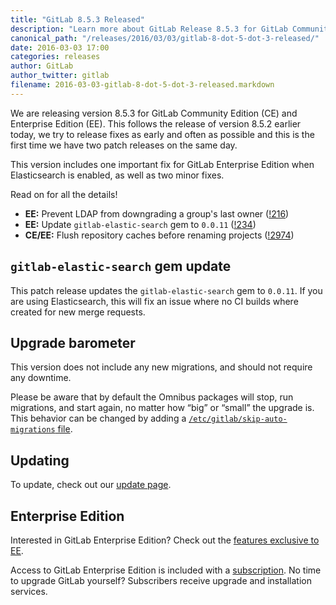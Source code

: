 ```yaml
---
title: "GitLab 8.5.3 Released"
description: "Learn more about GitLab Release 8.5.3 for GitLab Community Edition (CE) and Enterprise Edition (EE)"
canonical_path: "/releases/2016/03/03/gitlab-8-dot-5-dot-3-released/"
date: 2016-03-03 17:00
categories: releases
author: GitLab
author_twitter: gitlab
filename: 2016-03-03-gitlab-8-dot-5-dot-3-released.markdown
---
```


We are releasing version 8.5.3 for GitLab Community Edition (CE) and
Enterprise Edition (EE).
This follows the release of version 8.5.2 earlier today, we try to release fixes as early and often as possible and this is the first time we have two patch releases on the same day.

This version includes one important fix for GitLab Enterprise Edition when
Elasticsearch is enabled, as well as two minor fixes.

Read on for all the details!

<!-- more -->

- **EE:** Prevent LDAP from downgrading a group's last owner ([!216])
- **EE:** Update `gitlab-elastic-search` gem to `0.0.11` ([!234])
- **CE/EE:** Flush repository caches before renaming projects ([!2974])

[!216]: https://gitlab.com/gitlab-org/gitlab-ee/merge_requests/216
[!234]: https://gitlab.com/gitlab-org/gitlab-ee/merge_requests/234

[!2974]: https://gitlab.com/gitlab-org/gitlab-ce/merge_requests/2974

## `gitlab-elastic-search` gem update

This patch release updates the `gitlab-elastic-search` gem to `0.0.11`. If you
are using Elasticsearch, this will fix an issue where no CI builds where created
for new merge requests.

## Upgrade barometer

This version does not include any new migrations, and should not require
any downtime.

Please be aware that by default the Omnibus packages will stop, run migrations,
and start again, no matter how “big” or “small” the upgrade is. This behavior
can be changed by adding a [`/etc/gitlab/skip-auto-migrations`
file](http://doc.gitlab.com/omnibus/update/README.html).

## Updating

To update, check out our [update page](/update/).

## Enterprise Edition

Interested in GitLab Enterprise Edition? Check out the [features exclusive to
EE](/features/#enterprise).

Access to GitLab Enterprise Edition is included with a [subscription](/pricing/).
No time to upgrade GitLab yourself? Subscribers receive upgrade and installation
services.
